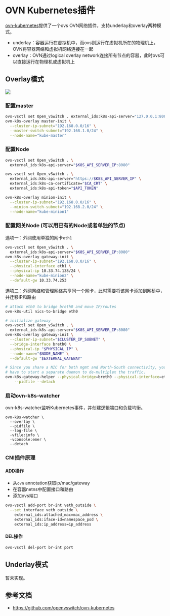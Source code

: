 # OVN Kubernetes插件

[ovn-kubernetes](https://github.com/openvswitch/ovn-kubernetes)提供了一个ovs OVN网络插件，支持underlay和overlay两种模式。

- underlay：容器运行在虚拟机中，而ovs则运行在虚拟机所在的物理机上，OVN将容器网络和虚拟机网络连接在一起
- overlay：OVN通过logical overlay network连接所有节点的容器，此时ovs可以直接运行在物理机或虚拟机上

## Overlay模式

![](Vp0TCil.png)

### 配置master

```sh
ovs-vsctl set Open_vSwitch . external_ids:k8s-api-server="127.0.0.1:8080"
ovn-k8s-overlay master-init \
  --cluster-ip-subnet="192.168.0.0/16" \
  --master-switch-subnet="192.168.1.0/24" \
  --node-name="kube-master"
```

### 配置Node

```sh
ovs-vsctl set Open_vSwitch . \
  external_ids:k8s-api-server="$K8S_API_SERVER_IP:8080"

ovs-vsctl set Open_vSwitch . \
  external_ids:k8s-api-server="https://$K8S_API_SERVER_IP" \
  external_ids:k8s-ca-certificate="$CA_CRT" \
  external_ids:k8s-api-token="$API_TOKEN"

ovn-k8s-overlay minion-init \
  --cluster-ip-subnet="192.168.0.0/16" \
  --minion-switch-subnet="192.168.2.0/24" \
  --node-name="kube-minion1"
```

### 配置网关Node (可以用已有的Node或者单独的节点)

选项一：外网使用单独的网卡`eth1`

```sh
ovs-vsctl set Open_vSwitch . \
  external_ids:k8s-api-server="$K8S_API_SERVER_IP:8080"
ovn-k8s-overlay gateway-init \
  --cluster-ip-subnet="192.168.0.0/16" \
  --physical-interface eth1 \
  --physical-ip 10.33.74.138/24 \
  --node-name="kube-minion2" \
  --default-gw 10.33.74.253
```

选项二：外网网络和管理网络共享同一个网卡，此时需要将该网卡添加到网桥中，并迁移IP和路由

```sh
# attach eth0 to bridge breth0 and move IP/routes
ovn-k8s-util nics-to-bridge eth0

# initialize gateway
ovs-vsctl set Open_vSwitch . \
  external_ids:k8s-api-server="$K8S_API_SERVER_IP:8080"
ovn-k8s-overlay gateway-init \
  --cluster-ip-subnet="$CLUSTER_IP_SUBNET" \
  --bridge-interface breth0 \
  --physical-ip "$PHYSICAL_IP" \
  --node-name="$NODE_NAME" \
  --default-gw "$EXTERNAL_GATEWAY"

# Since you share a NIC for both mgmt and North-South connectivity, you will 
# have to start a separate daemon to de-multiplex the traffic.
ovn-k8s-gateway-helper --physical-bridge=breth0 --physical-interface=eth0 \
    --pidfile --detach
```

### 启动ovn-k8s-watcher

ovn-k8s-watcher监听Kubernetes事件，并创建逻辑端口和负载均衡。

```
ovn-k8s-watcher \
  --overlay \
  --pidfile \
  --log-file \
  -vfile:info \
  -vconsole:emer \
  --detach
```

### CNI插件原理

#### ADD操作

- 从`ovn` annotation获取ip/mac/gateway
- 在容器netns中配置接口和路由
- 添加ovs端口

```sh
ovs-vsctl add-port br-int veth_outside \
  --set interface veth_outside \
    external_ids:attached_mac=mac_address \
    external_ids:iface-id=namespace_pod \
    external_ids:ip_address=ip_address
```

#### DEL操作

```sh
ovs-vsctl del-port br-int port
```

## Underlay模式

暂未实现。

## 参考文档

- <https://github.com/openvswitch/ovn-kubernetes>
